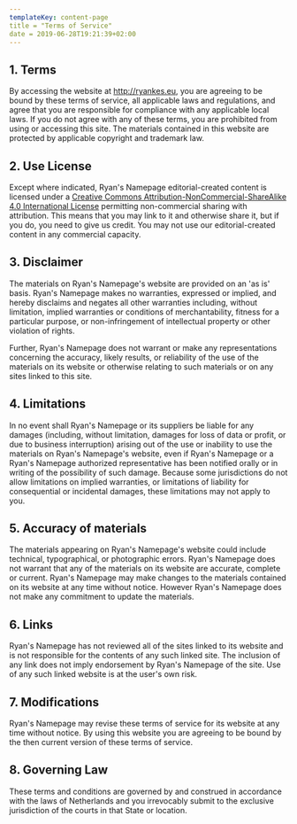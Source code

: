 ```yaml
---
templateKey: content-page 
title = "Terms of Service"
date = 2019-06-28T19:21:39+02:00
---
```


## 1. Terms
By accessing the website at http://ryankes.eu, you are agreeing to be bound by these terms of service, all applicable laws and regulations, and agree that you are responsible for compliance with any applicable local laws. If you do not agree with any of these terms, you are prohibited from using or accessing this site. The materials contained in this website are protected by applicable copyright and trademark law.

## 2. Use License
Except where indicated, Ryan's Namepage editorial-created content is licensed under a [Creative Commons Attribution-NonCommercial-ShareAlike 4.0 International License](https://creativecommons.org/licenses/by-nc-sa/4.0/) permitting non-commercial sharing with attribution. This means that you may link to it and otherwise share it, but if you do, you need to give us credit. You may not use our editorial-created content in any commercial capacity.
## 3. Disclaimer

The materials on Ryan's Namepage's website are provided on an 'as is' basis. Ryan's Namepage makes no warranties, expressed or implied, and hereby disclaims and negates all other warranties including, without limitation, implied warranties or conditions of merchantability, fitness for a particular purpose, or non-infringement of intellectual property or other violation of rights.

Further, Ryan's Namepage does not warrant or make any representations concerning the accuracy, likely results, or reliability of the use of the materials on its website or otherwise relating to such materials or on any sites linked to this site.

## 4. Limitations

In no event shall Ryan's Namepage or its suppliers be liable for any damages (including, without limitation, damages for loss of data or profit, or due to business interruption) arising out of the use or inability to use the materials on Ryan's Namepage's website, even if Ryan's Namepage or a Ryan's Namepage authorized representative has been notified orally or in writing of the possibility of such damage. Because some jurisdictions do not allow limitations on implied warranties, or limitations of liability for consequential or incidental damages, these limitations may not apply to you.

## 5. Accuracy of materials

The materials appearing on Ryan's Namepage's website could include technical, typographical, or photographic errors. Ryan's Namepage does not warrant that any of the materials on its website are accurate, complete or current. Ryan's Namepage may make changes to the materials contained on its website at any time without notice. However Ryan's Namepage does not make any commitment to update the materials.

## 6. Links

Ryan's Namepage has not reviewed all of the sites linked to its website and is not responsible for the contents of any such linked site. The inclusion of any link does not imply endorsement by Ryan's Namepage of the site. Use of any such linked website is at the user's own risk.

## 7. Modifications

Ryan's Namepage may revise these terms of service for its website at any time without notice. By using this website you are agreeing to be bound by the then current version of these terms of service.

## 8. Governing Law

These terms and conditions are governed by and construed in accordance with the laws of Netherlands and you irrevocably submit to the exclusive jurisdiction of the courts in that State or location.
